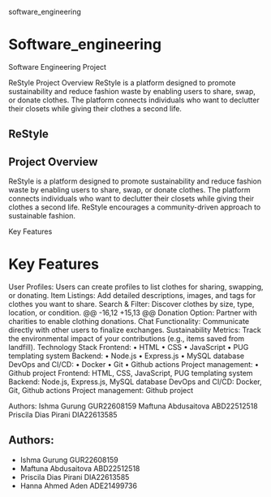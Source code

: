 software_engineering
# Software_engineering
Software Engineering Project

ReStyle
Project Overview
ReStyle is a platform designed to promote sustainability and reduce fashion waste by enabling users to share, swap, or donate clothes. 
The platform connects individuals who want to declutter their closets while giving their clothes a second life. 
## ReStyle
## Project Overview
ReStyle is a platform designed to promote sustainability and reduce fashion waste by enabling users to share, swap, or donate clothes. The platform connects individuals who want to declutter their closets while giving their clothes a second life. 
ReStyle encourages a community-driven approach to sustainable fashion.

Key Features
# Key Features
User Profiles: Users can create profiles to list clothes for sharing, swapping, or donating.
Item Listings: Add detailed descriptions, images, and tags for clothes you want to share.
Search & Filter: Discover clothes by size, type, location, or condition.
@@ -16,12 +15,13 @@ Donation Option: Partner with charities to enable clothing donations.
Chat Functionality: Communicate directly with other users to finalize exchanges.
Sustainability Metrics: Track the environmental impact of your contributions (e.g., items saved from landfill).
Technology Stack
Frontend:  • HTML • CSS • JavaScript • PUG templating system 
Backend: • Node.js • Express.js • MySQL database
DevOps and CI/CD: • Docker • Git  • Github actions 
Project management: • Github project 
Frontend: HTML, CSS, JavaScript, PUG templating system 
Backend: Node.js, Express.js, MySQL database
DevOps and CI/CD: Docker,  Git, Github actions 
Project management: Github project 

Authors: 
Ishma Gurung GUR22608159
Maftuna Abdusaitova ABD22512518
Priscila Dias Pirani DIA22613585
## Authors: 
- Ishma Gurung GUR22608159
- Maftuna Abdusaitova ABD22512518
- Priscila Dias Pirani DIA22613585
- Hanna Ahmed Aden ADE21499736
  
